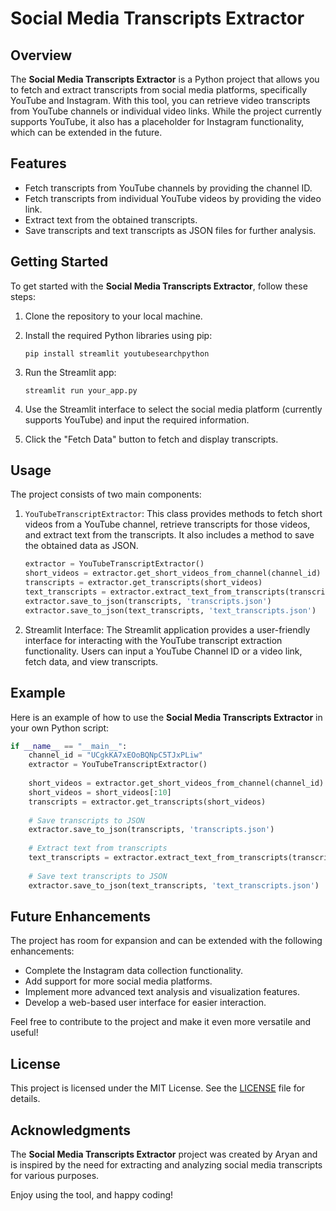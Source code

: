 # Social Media Transcripts Extractor

## Overview

The **Social Media Transcripts Extractor** is a Python project that allows you to fetch and extract transcripts from social media platforms, specifically YouTube and Instagram. With this tool, you can retrieve video transcripts from YouTube channels or individual video links. While the project currently supports YouTube, it also has a placeholder for Instagram functionality, which can be extended in the future.

## Features

- Fetch transcripts from YouTube channels by providing the channel ID.
- Fetch transcripts from individual YouTube videos by providing the video link.
- Extract text from the obtained transcripts.
- Save transcripts and text transcripts as JSON files for further analysis.

## Getting Started

To get started with the **Social Media Transcripts Extractor**, follow these steps:

1. Clone the repository to your local machine.

2. Install the required Python libraries using pip:

   ```
   pip install streamlit youtubesearchpython
   ```

3. Run the Streamlit app:

   ```
   streamlit run your_app.py
   ```

4. Use the Streamlit interface to select the social media platform (currently supports YouTube) and input the required information.

5. Click the "Fetch Data" button to fetch and display transcripts.

## Usage

The project consists of two main components:

1. `YouTubeTranscriptExtractor`: This class provides methods to fetch short videos from a YouTube channel, retrieve transcripts for those videos, and extract text from the transcripts. It also includes a method to save the obtained data as JSON.

   ```python
   extractor = YouTubeTranscriptExtractor()
   short_videos = extractor.get_short_videos_from_channel(channel_id)
   transcripts = extractor.get_transcripts(short_videos)
   text_transcripts = extractor.extract_text_from_transcripts(transcripts)
   extractor.save_to_json(transcripts, 'transcripts.json')
   extractor.save_to_json(text_transcripts, 'text_transcripts.json')
   ```

2. Streamlit Interface: The Streamlit application provides a user-friendly interface for interacting with the YouTube transcript extraction functionality. Users can input a YouTube Channel ID or a video link, fetch data, and view transcripts.

## Example

Here is an example of how to use the **Social Media Transcripts Extractor** in your own Python script:

```python
if __name__ == "__main__":
    channel_id = "UCgkKA7xEOoBQNpC5TJxPLiw"
    extractor = YouTubeTranscriptExtractor()
    
    short_videos = extractor.get_short_videos_from_channel(channel_id)
    short_videos = short_videos[:10]
    transcripts = extractor.get_transcripts(short_videos)
    
    # Save transcripts to JSON
    extractor.save_to_json(transcripts, 'transcripts.json')
    
    # Extract text from transcripts
    text_transcripts = extractor.extract_text_from_transcripts(transcripts)
    
    # Save text transcripts to JSON
    extractor.save_to_json(text_transcripts, 'text_transcripts.json')
```

## Future Enhancements

The project has room for expansion and can be extended with the following enhancements:

- Complete the Instagram data collection functionality.
- Add support for more social media platforms.
- Implement more advanced text analysis and visualization features.
- Develop a web-based user interface for easier interaction.

Feel free to contribute to the project and make it even more versatile and useful!

## License

This project is licensed under the MIT License. See the [LICENSE](LICENSE) file for details.

## Acknowledgments

The **Social Media Transcripts Extractor** project was created by Aryan and is inspired by the need for extracting and analyzing social media transcripts for various purposes.

Enjoy using the tool, and happy coding!